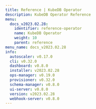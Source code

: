 ```yaml
---
title: Reference | KubeDB Operator
description: KubeDB Operator Reference
menu:
  docs_v2023.02.28:
    identifier: reference-operator
    name: KubeDB Operator
    weight: 10
    parent: reference
menu_name: docs_v2023.02.28
info:
  autoscaler: v0.17.0
  cli: v0.32.0
  dashboard: v0.8.0
  installer: v2023.02.28
  ops-manager: v0.19.0
  provisioner: v0.32.0
  schema-manager: v0.8.0
  ui-server: v0.8.0
  version: v2023.02.28
  webhook-server: v0.8.0
---
```


